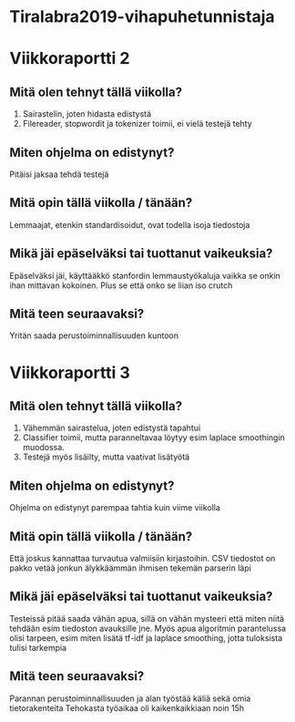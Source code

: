 # Tiralabra2019-vihapuhetunnistaja




# Viikkoraportti 2
## Mitä olen tehnyt tällä viikolla?
1. Sairastelin, joten hidasta edistystä
2. Filereader, stopwordit ja tokenizer toimii, ei vielä testejä tehty
## Miten ohjelma on edistynyt?
Pitäisi jaksaa tehdä testejä
## Mitä opin tällä viikolla / tänään?
Lemmaajat, etenkin standardisoidut, ovat todella isoja tiedostoja
## Mikä jäi epäselväksi tai tuottanut vaikeuksia? 
Epäselväksi jäi, käyttääkkö stanfordin lemmaustyökaluja vaikka se onkin ihan
mittavan kokoinen. Plus se että onko se liian iso crutch
## Mitä teen seuraavaksi?
Yritän saada perustoiminnallisuuden kuntoon





# Viikkoraportti 3
## Mitä olen tehnyt tällä viikolla?
1. Vähemmän sairastelua, joten edistystä tapahtui
2. Classifier toimii, mutta paranneltavaa löytyy esim laplace smoothingin muodossa.
3. Testejä myös lisäilty, mutta vaativat lisätyötä

## Miten ohjelma on edistynyt?
 Ohjelma on edistynyt parempaa tahtia kuin viime viikolla
## Mitä opin tällä viikolla / tänään?
Että joskus kannattaa turvautua valmiisiin kirjastoihin. CSV tiedostot on pakko vetää jonkun älykkäämmän ihmisen tekemän parserin läpi
## Mikä jäi epäselväksi tai tuottanut vaikeuksia? 
Testeissä pitää saada vähän apua, sillä on vähän mysteeri että miten niitä tehdään esim tiedoston avauksille jne. Myös apua algoritmin parantelussa olisi tarpeen, esim miten lisätä tf-idf ja laplace smoothing, jotta tuloksista tulisi tarkempia
## Mitä teen seuraavaksi?
Parannan perustoiminnallisuuden ja alan työstää käliä sekä omia tietorakenteita
Tehokasta työaikaa oli kaikenkaikkiaan noin 15h